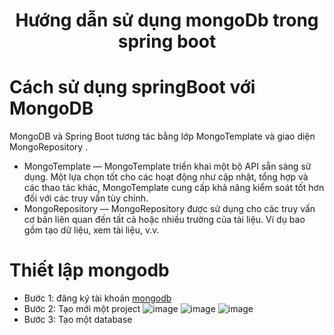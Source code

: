 <p align="center">
 <h1 align="center">Hướng dẫn sử dụng mongoDb trong spring boot</h1>
</p>

# Cách sử dụng springBoot với MongoDB
 MongoDB và Spring Boot tương tác bằng lớp MongoTemplate và giao diện MongoRepository .
- MongoTemplate — MongoTemplate triển khai một bộ API sẵn sàng sử dụng. Một lựa chọn tốt cho các hoạt động như cập nhật, tổng hợp và các thao tác khác, MongoTemplate cung cấp khả năng kiểm soát tốt hơn đối với các truy vấn tùy chỉnh.
- MongoRepository — MongoRepository được sử dụng cho các truy vấn cơ bản liên quan đến tất cả hoặc nhiều trường của tài liệu. Ví dụ bao gồm tạo dữ liệu, xem tài liệu, v.v.

# Thiết lập mongodb

- Bước 1: đăng ký tài khoản [mongodb](https://account.mongodb.com/account/login)
- Bước 2: Tạo mới một project 
![image](https://github.com/thangdtph27626/SpringBoot_MongoDB.github.io/assets/109157942/d510ff7f-4b91-401a-942a-a8b2bac7b44f)
![image](https://github.com/thangdtph27626/SpringBoot_MongoDB.github.io/assets/109157942/53929f34-11a7-41fc-9fa5-4de60578fe83)
![image](https://github.com/thangdtph27626/SpringBoot_MongoDB.github.io/assets/109157942/3a398f2f-8946-4c38-a815-217666ee5fbe)
- Bước 3: Tạo một database 
